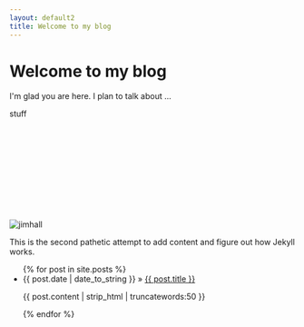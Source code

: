 ```yaml
---
layout: default2
title: Welcome to my blog
---
```


<!-- Begin code @ index2.md -->

# Welcome to my blog

I'm glad you are here. I plan to talk about ...

stuff

<div class="container">
<!--  <svg class="svg-footicon green"> -->
  <svg>
  <use xlink:href="{{ '/assets/favicon/jh-favico.svg' | relative_url }}"></use>
  </svg>
</div>

![jimhall](/TestBlog2/assets/favicon/jh-favico.svg)

This is the second pathetic attempt to add content and figure out how Jekyll
works.

<ul>
{% for post in site.posts %}
  <li><span>{{ post.date | date_to_string }}</span> » <a href="{{ post.url | relative_url }}" title="{{ post.title }}">{{ post.title }}</a></li>
  <p>{{ post.content | strip_html | truncatewords:50 }}</p>
{% endfor %}
</ul>

<!-- End code @ index2.md -->

